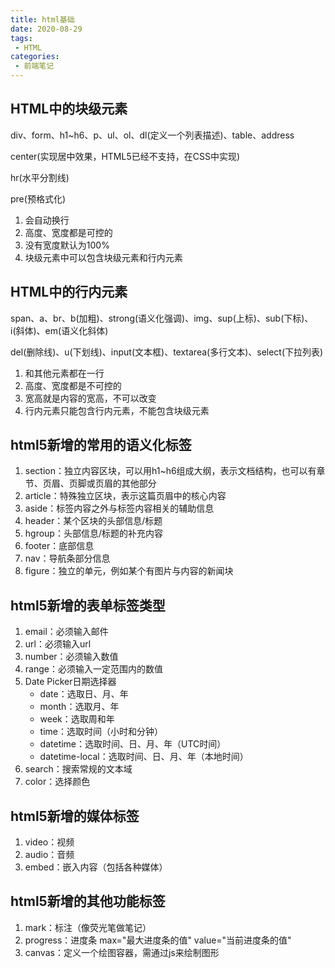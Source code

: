 ```yaml
---
title: html基础
date: 2020-08-29
tags:
 - HTML
categories:
 - 前端笔记
---
```


## HTML中的块级元素
div、form、h1~h6、p、ul、ol、dl(定义一个列表描述)、table、address

center(实现居中效果，HTML5已经不支持，在CSS中实现)

hr(水平分割线)

pre(预格式化)

1. 会自动换行
2. 高度、宽度都是可控的
3. 没有宽度默认为100%
4. 块级元素中可以包含块级元素和行内元素

## HTML中的行内元素
span、a、br、b(加粗)、strong(语义化强调)、img、sup(上标)、sub(下标)、i(斜体)、em(语义化斜体)

del(删除线)、u(下划线)、input(文本框)、textarea(多行文本)、select(下拉列表)

1. 和其他元素都在一行
2. 高度、宽度都是不可控的
3. 宽高就是内容的宽高，不可以改变
4. 行内元素只能包含行内元素，不能包含块级元素

## html5新增的常用的语义化标签
1. section：独立内容区块，可以用h1~h6组成大纲，表示文档结构，也可以有章节、页眉、页脚或页眉的其他部分
2. article：特殊独立区块，表示这篇页眉中的核心内容
3. aside：标签内容之外与标签内容相关的辅助信息
4. header：某个区块的头部信息/标题
5. hgroup：头部信息/标题的补充内容
6. footer：底部信息
7. nav：导航条部分信息
8. figure：独立的单元，例如某个有图片与内容的新闻块

## html5新增的表单标签类型
1. email：必须输入邮件
2. url：必须输入url
3. number：必须输入数值
4. range：必须输入一定范围内的数值
5. Date Picker日期选择器
    * date：选取日、月、年
    * month：选取月、年
    * week：选取周和年
    * time：选取时间（小时和分钟）
    * datetime：选取时间、日、月、年（UTC时间）
    * datetime-local：选取时间、日、月、年（本地时间）
6. search：搜索常规的文本域
7. color：选择颜色

## html5新增的媒体标签
1. video：视频
2. audio：音频
3. embed：嵌入内容（包括各种媒体）

## html5新增的其他功能标签
1. mark：标注（像荧光笔做笔记）
2. progress：进度条 max="最大进度条的值" value="当前进度条的值"
3. canvas：定义一个绘图容器，需通过js来绘制图形